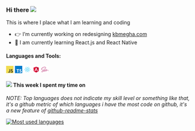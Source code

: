 ### Hi there <img src="https://media.giphy.com/media/hvRJCLFzcasrR4ia7z/giphy.gif" width="25px">
This is where I place what I am learning and coding

- :point_right: I’m currently working on redesigning [kbmegha.com](https://kbmegha.com/portfolio)
- :seedling: I am currently learning React.js and React Native

#### Languages and Tools:

<code><img height="20" src="https://raw.githubusercontent.com/github/explore/80688e429a7d4ef2fca1e82350fe8e3517d3494d/topics/javascript/javascript.png"></code>
<code><img height="20" src="https://raw.githubusercontent.com/github/explore/80688e429a7d4ef2fca1e82350fe8e3517d3494d/topics/typescript/typescript.png"></code>
<code><img height="20" src="https://raw.githubusercontent.com/github/explore/80688e429a7d4ef2fca1e82350fe8e3517d3494d/topics/react/react.png"></code>
<code><img height="20" src="https://raw.githubusercontent.com/github/explore/80688e429a7d4ef2fca1e82350fe8e3517d3494d/topics/angular/angular.png"></code>
<code><img height="20" src="https://raw.githubusercontent.com/github/explore/80688e429a7d4ef2fca1e82350fe8e3517d3494d/topics/sass/sass.png"></code>

#### <img src="https://github.githubassets.com/images/icons/emoji/unicode/1f9e0.png" width="25px"> This week I spent my time on

*NOTE: Top languages does not indicate my skill level or something like that, it's a github metric of which languages i have the most code on github, it's a new feature of [github-readme-stats](https://github.com/anuraghazra/github-readme-stats)*

[![Most used languages](https://github-readme-stats.vercel.app/api/top-langs/?username=meghabalaraju&layout=compact&theme=radical)](https://github.com/anuraghazra/github-readme-stats)
